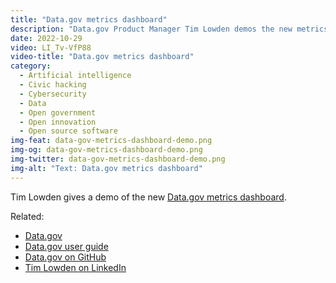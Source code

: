 ```yaml
---
title: "Data.gov metrics dashboard"
description: "Data.gov Product Manager Tim Lowden demos the new metrics dashboard."
date: 2022-10-29
video: LI_Tv-VfP88
video-title: "Data.gov metrics dashboard"
category:
  - Artificial intelligence
  - Civic hacking
  - Cybersecurity
  - Data
  - Open government
  - Open innovation
  - Open source software
img-feat: data-gov-metrics-dashboard-demo.png
img-og: data-gov-metrics-dashboard-demo.png
img-twitter: data-gov-metrics-dashboard-demo.png
img-alt: "Text: Data.gov metrics dashboard"
---
```


Tim Lowden gives a demo of the new [Data.gov metrics dashboard](https://data.gov/metrics/).

Related:

- [Data.gov](https://data.gov)
- [Data.gov user guide](https://data.gov/user-guide/)
- [Data.gov on GitHub](https://github.com/GSA/data.gov)
- [Tim Lowden on LinkedIn](https://www.linkedin.com/in/tim-lowden-16b3ab35/)